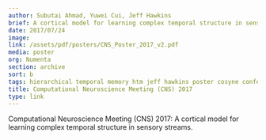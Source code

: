 ```yaml
---
author: Subutai Ahmad, Yuwei Cui, Jeff Hawkins
brief: A cortical model for learning complex temporal structure in sensory streams.
date: 2017/07/24
image:
link: /assets/pdf/posters/CNS_Poster_2017_v2.pdf
media: poster
org: Numenta
section: archive
sort: b
tags: hierarchical temporal memory htm jeff hawkins poster cosyne conference pdf
title: Computational Neuroscience Meeting (CNS) 2017
type: link
---
```


Computational Neuroscience Meeting (CNS) 2017: A cortical model for learning complex temporal structure in sensory streams.
